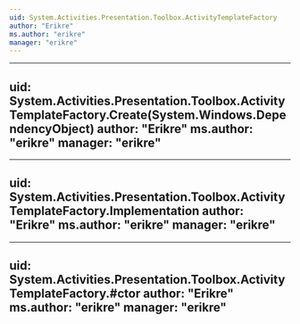 ```yaml
---
uid: System.Activities.Presentation.Toolbox.ActivityTemplateFactory
author: "Erikre"
ms.author: "erikre"
manager: "erikre"
---
```


---
uid: System.Activities.Presentation.Toolbox.ActivityTemplateFactory.Create(System.Windows.DependencyObject)
author: "Erikre"
ms.author: "erikre"
manager: "erikre"
---

---
uid: System.Activities.Presentation.Toolbox.ActivityTemplateFactory.Implementation
author: "Erikre"
ms.author: "erikre"
manager: "erikre"
---

---
uid: System.Activities.Presentation.Toolbox.ActivityTemplateFactory.#ctor
author: "Erikre"
ms.author: "erikre"
manager: "erikre"
---
